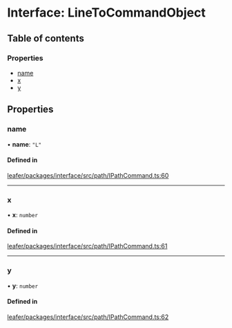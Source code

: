# Interface: LineToCommandObject

## Table of contents

### Properties

- [name](LineToCommandObject.md#name)
- [x](LineToCommandObject.md#x)
- [y](LineToCommandObject.md#y)

## Properties

### name

• **name**: ``"L"``

#### Defined in

[leafer/packages/interface/src/path/IPathCommand.ts:60](https://github.com/leaferjs/leafer/blob/27e942d/packages/interface/src/path/IPathCommand.ts#L60)

___

### x

• **x**: `number`

#### Defined in

[leafer/packages/interface/src/path/IPathCommand.ts:61](https://github.com/leaferjs/leafer/blob/27e942d/packages/interface/src/path/IPathCommand.ts#L61)

___

### y

• **y**: `number`

#### Defined in

[leafer/packages/interface/src/path/IPathCommand.ts:62](https://github.com/leaferjs/leafer/blob/27e942d/packages/interface/src/path/IPathCommand.ts#L62)
